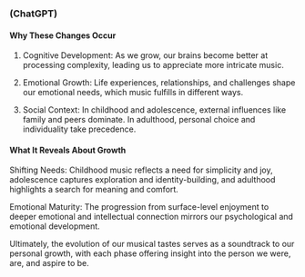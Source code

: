 ### (ChatGPT)

#### Why These Changes Occur

1. Cognitive Development: As we grow, our brains become better at processing complexity, leading us to appreciate more intricate music.

2. Emotional Growth: Life experiences, relationships, and challenges shape our emotional needs, which music fulfills in different ways.

3. Social Context: In childhood and adolescence, external influences like family and peers dominate. In adulthood, personal choice and individuality take precedence.

#### What It Reveals About Growth

Shifting Needs: Childhood music reflects a need for simplicity and joy, adolescence captures exploration and identity-building, and adulthood highlights a search for meaning and comfort.

Emotional Maturity: The progression from surface-level enjoyment to deeper emotional and intellectual connection mirrors our psychological and emotional development.

Ultimately, the evolution of our musical tastes serves as a soundtrack to our personal growth, with each phase offering insight into the person we were, are, and aspire to be.
